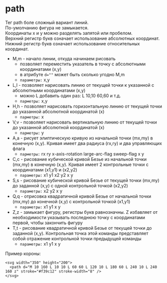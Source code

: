 # path
Тег path боле сложный вариант линий.  
По-умолчанию фигура не замыкается.  
Координаты x и y можно разделять запятой или пробелом.  
Верхний регистр букв означает использование абсолютных координат.  
Нижний регистр букв означает использование относительных координат.  

- M,m - начало линии, откуда начинаем рисовать
  - позволяет переместить указатель в точку с абсолютными координатами (x,y)
  - в атрибуте `d=""` может быть сколько угодно M,m
  - `параметры:` x,y
- L,l - позволяет нарисовать линию от текущей точки к указанной с абсолютными координатами (x,y)
  - можно L добавить один раз: L 10,10 60,60 и т.д.
  - `парметры:` x,y
- H,h - позволяет нарисовать горизонтальную линию от текущей точки до указанной абсолютной координатой (x)
  - `парметры:` x
- V,v - позволяет нарисовать вертикальную линию от текущей точки до указанной абсолютной координатой (x)
  - `парметры:` y
- A,a - рисует элиптическую кривую из начальной точки (mx,my) в конечную (x,y). Кривая имеет два радиуса (rx,ry) и два управляющих флага
  - `парметры:` rx ry x-axis-rotation large-arc-flag sweep-flag x y
- C,c - рисование кубической кривой Безье из начальной точки (mx,my) в конечную (x,y). Кривая имеет 2 контрольные точки с координатами (x1,y1) и (x2,y2)
  - `параметры:` x1 y1 x2 y2 x y
- S,s - рисование кубической кривой Безье от текущей точки (mx,my) до заданной (x,y) с одной контрольной точкой (x2,y2)
  - `параметры:` x2 y2 x y
- Q,q - отрисовка квадратичной кривой Безье от начальной точки (mx,my) до конечной (x,y) с контрольной точкой (x1,y1)
  - `параметры:` x1 y1 x y
- Z,z - замыкает фигуру, регистры букв равнозначны. Z избавляет от необходимости указывать последнюю точку с координатами первой, чтобы закончить фигуру
- T,t - рисование квадратичной кривой Безье от текущей точки до заданной (x,y). Контрольная точка этой команды представляет собой отражение контрольной точки предыдущей команды
  - `параметры:` x1 y1 x y

Пример короны:

    <svg width="350" height="200">
      <path d="M 10 160 L 10 10 L 60 60 L 120 10 L 180 60 L 240 10 L 240 160 z" stroke="#f39c12" stroke-width="8" />
    </svg>
